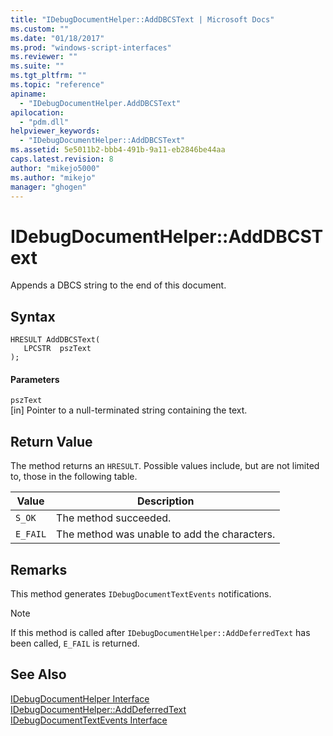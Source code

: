 ```yaml
---
title: "IDebugDocumentHelper::AddDBCSText | Microsoft Docs"
ms.custom: ""
ms.date: "01/18/2017"
ms.prod: "windows-script-interfaces"
ms.reviewer: ""
ms.suite: ""
ms.tgt_pltfrm: ""
ms.topic: "reference"
apiname: 
  - "IDebugDocumentHelper.AddDBCSText"
apilocation: 
  - "pdm.dll"
helpviewer_keywords: 
  - "IDebugDocumentHelper::AddDBCSText"
ms.assetid: 5e5011b2-bbb4-491b-9a11-eb2846be44aa
caps.latest.revision: 8
author: "mikejo5000"
ms.author: "mikejo"
manager: "ghogen"
---
```

# IDebugDocumentHelper::AddDBCSText
Appends a DBCS string to the end of this document.  
  
## Syntax  
  
```  
HRESULT AddDBCSText(  
   LPCSTR  pszText  
);  
```  
  
#### Parameters  
 `pszText`  
 [in] Pointer to a null-terminated string containing the text.  
  
## Return Value  
 The method returns an `HRESULT`. Possible values include, but are not limited to, those in the following table.  
  
|Value|Description|  
|-----------|-----------------|  
|`S_OK`|The method succeeded.|  
|`E_FAIL`|The method was unable to add the characters.|  
  
## Remarks  
 This method generates `IDebugDocumentTextEvents` notifications.  
  
> [!NOTE]
>  If this method is called after `IDebugDocumentHelper::AddDeferredText` has been called, `E_FAIL` is returned.  
  
## See Also  
 [IDebugDocumentHelper Interface](../../winscript/reference/idebugdocumenthelper-interface.md)   
 [IDebugDocumentHelper::AddDeferredText](../../winscript/reference/idebugdocumenthelper-adddeferredtext.md)   
 [IDebugDocumentTextEvents Interface](../../winscript/reference/idebugdocumenttextevents-interface.md)